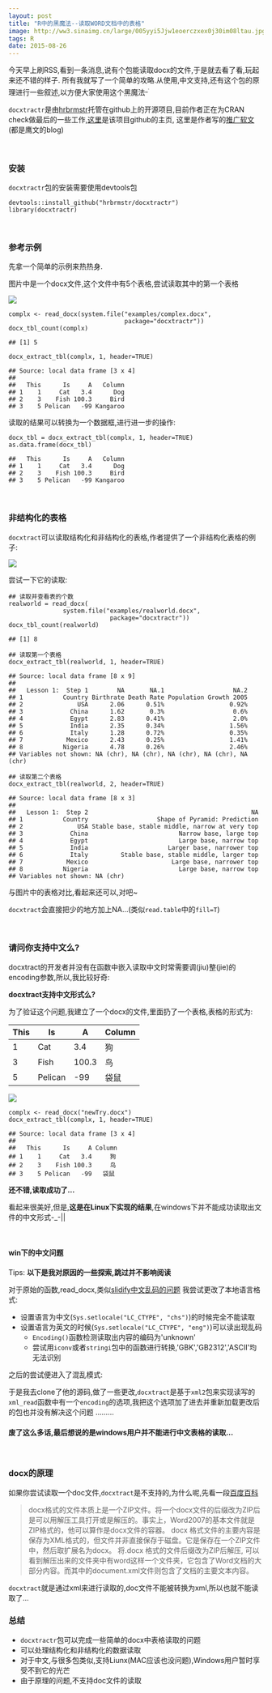 ```yaml
---
layout: post
title: "R中的黑魔法--读取WORD文档中的表格"
image: http://ww3.sinaimg.cn/large/005yyi5Jjw1eoerczxex0j30im08ltau.jpg
tags: R
date: 2015-08-26
---
```


<p>今天早上刷RSS,看到一条消息,说有个包能读取docx的文件,于是就去看了看,玩起来还不错的样子.
所有我就写了一个简单的攻略.从使用,中文支持,还有这个包的原理进行一些叙述,以方便大家使用这个黑魔法<sup>_<sup>.</sup></sup></p>

<p><code>docxtractr</code>是由<a href="https://github.com/hrbrmstr">hrbrmstr</a>托管在github上的开源项目,目前作者正在为CRAN check做最后的一些工作,<a href="https://github.com/hrbrmstr/docxtractr">这里</a>是该项目github的主页,
这里是作者写的<a href="http://rud.is/b/2015/08/24/new-pacakge-docxtractr-easily-extract-tables-from-microsoft-word-docs/">推广软文</a>
(都是鹰文的blog)</p>

<p><br/></p>

<h3>安装</h3>

<p><code>docxtractr</code>包的安装需要使用devtools包</p>

<pre><code class="r">devtools::install_github(&quot;hrbrmstr/docxtractr&quot;)
library(docxtractr)
</code></pre>

<p><br/></p>

<h3>参考示例</h3>

<p>先拿一个简单的示例来热热身.</p>

<p>图片中是一个docx文件,这个文件中有5个表格,尝试读取其中的第一个表格</p>

<p><img src="http://7xr5em.com1.z0.glb.clouddn.com/30.png"></p>

<pre><code class="r">complx &lt;- read_docx(system.file(&quot;examples/complex.docx&quot;,
                                package=&quot;docxtractr&quot;))
docx_tbl_count(complx)
</code></pre>

<pre><code>## [1] 5
</code></pre>

<pre><code class="r">docx_extract_tbl(complx, 1, header=TRUE)
</code></pre>

<pre><code>## Source: local data frame [3 x 4]
##
##   This      Is     A   Column
## 1    1     Cat   3.4      Dog
## 2    3    Fish 100.3     Bird
## 3    5 Pelican   -99 Kangaroo
</code></pre>

<p>读取的结果可以转换为一个数据框,进行进一步的操作:</p>

<pre><code class="r">docx_tbl = docx_extract_tbl(complx, 1, header=TRUE)
as.data.frame(docx_tbl)
</code></pre>

<pre><code>##   This      Is     A   Column
## 1    1     Cat   3.4      Dog
## 2    3    Fish 100.3     Bird
## 3    5 Pelican   -99 Kangaroo
</code></pre>

<p><br/></p>

<h3>非结构化的表格</h3>

<p><code>docxtract</code>可以读取结构化和非结构化的表格,作者提供了一个非结构化表格的例子:</p>

<p><img src="http://7xr5em.com1.z0.glb.clouddn.com/31.png"></p>

<p>尝试一下它的读取:</p>

<pre><code class="r">## 读取并查看表的个数
realworld = read_docx(
               system.file(&quot;examples/realworld.docx&quot;,
                            package=&quot;docxtractr&quot;))
docx_tbl_count(realworld)
</code></pre>

<pre><code>## [1] 8
</code></pre>

<pre><code class="r">## 读取第一个表格
docx_extract_tbl(realworld, 1, header=TRUE)
</code></pre>

<pre><code>## Source: local data frame [8 x 9]
##
##   Lesson 1:  Step 1        NA       NA.1                   NA.2
## 1           Country Birthrate Death Rate Population Growth 2005
## 2               USA      2.06      0.51%                  0.92%
## 3             China      1.62       0.3%                   0.6%
## 4             Egypt      2.83      0.41%                   2.0%
## 5             India      2.35      0.34%                  1.56%
## 6             Italy      1.28      0.72%                  0.35%
## 7            Mexico      2.43      0.25%                  1.41%
## 8           Nigeria      4.78      0.26%                  2.46%
## Variables not shown: NA (chr), NA (chr), NA (chr), NA (chr), NA (chr)
</code></pre>

<pre><code class="r">## 读取第二个表格
docx_extract_tbl(realworld, 2, header=TRUE)
</code></pre>

<pre><code>## Source: local data frame [8 x 3]
##
##   Lesson 1:  Step 2                                             NA
## 1           Country                   Shape of Pyramid: Prediction
## 2               USA Stable base, stable middle, narrow at very top
## 3             China                         Narrow base, large top
## 4             Egypt                         Large base, narrow top
## 5             India                      Larger base, narrower top
## 6             Italy         Stable base, stable middle, larger top
## 7            Mexico                       Large base, narrower top
## 8           Nigeria                         Large base, narrow top
## Variables not shown: NA (chr)
</code></pre>

<p>与图片中的表格对比,看起来还可以,对吧~</p>

<p><code>docxtract</code>会直接把少的地方加上NA&hellip;(类似<code>read.table</code>中的<code>fill=T</code>)</p>

<p><br/></p>

<h3>请问你支持中文么?</h3>

<p>docxtract的开发者并没有在函数中嵌入读取中文时常需要调(jiu)整(jie)的encoding参数,所以,我比较好奇:</p>

<p><strong>docxtract支持中文形式么?</strong></p>

<p>为了验证这个问题,我建立了一个docx的文件,里面扔了一个表格,表格的形式为:</p>

<table><thead>
<tr>
<th>This</th>
<th>Is</th>
<th>A</th>
<th>Column</th>
</tr>
</thead><tbody>
<tr>
<td>1</td>
<td>Cat</td>
<td>3.4</td>
<td>狗</td>
</tr>
<tr>
<td>3</td>
<td>Fish</td>
<td>100.3</td>
<td>鸟</td>
</tr>
<tr>
<td>5</td>
<td>Pelican</td>
<td>-99</td>
<td>袋鼠</td>
</tr>
</tbody></table>

<p><img src="http://7xr5em.com1.z0.glb.clouddn.com/32.png"></p>

<pre><code class="r">complx &lt;- read_docx(&quot;newTry.docx&quot;)
docx_extract_tbl(complx, 1, header=TRUE)
</code></pre>

<pre><code>## Source: local data frame [3 x 4]
##
##   This      Is     A Column
## 1    1     Cat   3.4     狗
## 2    3    Fish 100.3     鸟
## 3    5 Pelican   -99   袋鼠
</code></pre>

<p><strong>还不错,读取成功了&hellip;</strong></p>

<p>看起来很美好,但是,<strong>这是在Linux下实现的结果</strong>,在windows下并不能成功读取出文件的中文形式-_-||</p>

<p><br/></p>

<h4>win下的中文问题</h4>

<p>Tips: <strong>以下是我对原因的一些探索,跳过并不影响阅读</strong></p>

<p>对于原始的函数,read_docx,类似<a href="http://lchiffon.github.io/2014/11/29/slidify-chinese.html">slidify中文乱码的问题</a>
我尝试更改了本地语言格式:</p>

<ul>
<li>设置语言为中文(<code>Sys.setlocale(&quot;LC_CTYPE&quot;, &quot;chs&quot;)</code>)的时候完全不能读取</li>
<li>设置语言为英文的时候(<code>Sys.setlocale(&quot;LC_CTYPE&quot;, &quot;eng&quot;)</code>)可以读出现乱码

<ul>
<li><code>Encoding()</code>函数检测读取出内容的编码为&#39;unknown&#39;</li>
<li>尝试用<code>iconv</code>或者<code>stringi</code>包中的函数进行转换,&#39;GBK&#39;,&#39;GB2312&#39;,&#39;ASCII&#39;均无法识别</li>
</ul></li>
</ul>

<p>之后的尝试便进入了混乱模式:</p>

<p>于是我去clone了他的源码,做了一些更改,<code>docxtract</code>是基于<code>xml2</code>包来实现读写的
<code>xml_read</code>函数中有一个<code>encoding</code>的选项,我把这个选项加了进去并重新加载更改后的包也并没有解决这个问题
&hellip;&hellip;&hellip;</p>

<h4>废了这么多话,最后想说的是windows用户并不能进行中文表格的读取&hellip;</h4>

<p><br/></p>

<h3>docx的原理</h3>

<p>如果你尝试读取一个doc文件,<code>docxtract</code>是不支持的,为什么呢,先看一段<a href="http://baike.baidu.com/link?url=tDQlEgjyfoAFLkI2DS8IW2PIMKOWuGsKgyAPD_4rblSyszFpArcYrNTnVQzNCm5JsnORK75P140bmD81fYC_Ha">百度百科</a></p>

<blockquote>
<p>docx格式的文件本质上是一个ZIP文件。将一个docx文件的后缀改为ZIP后是可以用解压工具打开或是解压的。事实上，Word2007的基本文件就是ZIP格式的，他可以算作是docx文件的容器。
docx 格式文件的主要内容是保存为XML格式的，但文件并非直接保存于磁盘。它是保存在一个ZIP文件中，然后取扩展名为docx。
将.docx 格式的文件后缀改为ZIP后解压, 可以看到解压出来的文件夹中有word这样一个文件夹，它包含了Word文档的大部分内容。而其中的document.xml文件则包含了文档的主要文本内容。</p>
</blockquote>

<p><code>docxtract</code>就是通过xml来进行读取的,doc文件不能被转换为xml,所以也就不能读取了&hellip;</p>

<h3>总结</h3>

<ul>
<li><code>docxtractr</code>包可以完成一些简单的docx中表格读取的问题</li>
<li>可以处理结构化和非结构化的数据读取</li>
<li>对于中文,与很多包类似,支持Liunx(MAC应该也没问题),Windows用户暂时享受不到它的光芒</li>
<li>由于原理的问题,不支持doc文件的读取</li>
</ul>
